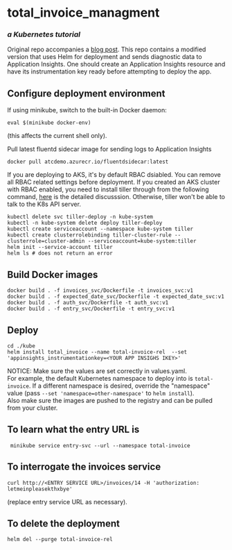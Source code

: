 # total_invoice_managment
### *a Kubernetes tutorial*

Original repo accompanies a [blog post](https://medium.com/@MostlyHarmlessD/getting-started-with-microservices-and-kubernetes-76354312b556). 
This repo contains a modified version that uses Helm for deployment and sends diagnostic data to Application Insights.
One should create an Application Insights resource and have its instrumentation key ready before attempting to deploy the app.

## Configure deployment environment

If using minikube, switch to the built-in Docker daemon:
```
eval $(minikube docker-env)
```
(this affects the current shell only).

Pull latest fluentd sidecar image for sending logs to Application Insights
```
docker pull atcdemo.azurecr.io/fluentdsidecar:latest
```

If you are deploying to AKS, it's by default RBAC dsiabled. You can remove all RBAC related settings before deployment.
If you created an AKS cluster with RBAC enabled, you need to install tiller through from the following command, [here](https://github.com/helm/helm/issues/3460#issuecomment-385992094) is the detailed discusssion. Otherwise, tiller won't be able to talk to the K8s API server.
```
kubectl delete svc tiller-deploy -n kube-system
kubectl -n kube-system delete deploy tiller-deploy
kubectl create serviceaccount --namespace kube-system tiller
kubectl create clusterrolebinding tiller-cluster-rule --clusterrole=cluster-admin --serviceaccount=kube-system:tiller
helm init --service-account tiller
helm ls # does not return an error
```

## Build Docker images

```
docker build . -f invoices_svc/Dockerfile -t invoices_svc:v1
docker build . -f expected_date_svc/Dockerfile -t expected_date_svc:v1
docker build . -f auth_svc/Dockerfile -t auth_svc:v1
docker build . -f entry_svc/Dockerfile -t entry_svc:v1
```

## Deploy
```
cd ./kube
helm install total_invoice --name total-invoice-rel  --set 'appinsights_instrumentationkey=<YOUR APP INSIGHS IKEY>'
```

NOTICE: Make sure the values are set correctly in values.yaml.  
For example, the default Kubernetes namespace to deploy into is `total-invoice`.
If a different namespace is desired, override the "namespace" value (pass `--set 'namespace=other-namespace'` to `helm install`).  
Also make sure the images are pushed to the registry and can be pulled from your cluster.

## To learn what the entry URL is
```
 minikube service entry-svc --url --namespace total-invoice
```

## To interrogate the invoices service
```
curl http://<ENTRY SERVICE URL>/invoices/14 -H 'authorization: letmeinpleasekthxbye'
```
(replace entry service URL as necessary).

## To delete the deployment
```
helm del --purge total-invoice-rel
```